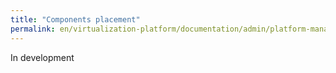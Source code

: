 ```yaml
---
title: "Components placement"
permalink: en/virtualization-platform/documentation/admin/platform-management/control-plane-settings/placement-management.html
---
```


In development
